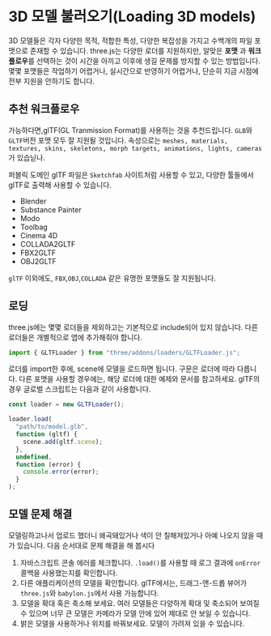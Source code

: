 # 3D 모델 불러오기(Loading 3D models)

3D 모델들은 각자 다양한 목적, 적합한 특성, 다양한 복잡성을 가지고 수백개의 파일 포맷으로 존재할 수 있습니다. three.js는 다양한 로더를 지원하지만, 알맞은 **포맷** 과 **워크플로우**를 선택하는 것이 시간을 아끼고 이후에 생길 문제를 방지할 수 있는 방법입니다. 몇몇 포맷들은 작업하기 어렵거나, 실시간으로 반영하기 어렵거나, 단순히 지금 시점에 전부 지원을 안하기도 합니다.

## 추천 워크플로우

가능하다면,glTF(GL Tranmission Format)를 사용하는 것을 추천드립니다. `GLB`와 `GLTF`버전 포맷 모두 잘 지원될 것입니다.
속성으로는 `meshes, materials, textures, skins, skeletons, morph targets, animations, lights, cameras`가 있습닏나.

퍼블릭 도메인 glTF 파일은 `Sketchfab` 사이트처럼 사용할 수 있고, 다양한 툴들에서 glTF로 출력해 사용할 수 있습니다.

- Blender
- Substance Painter
- Modo
- Toolbag
- Cinema 4D
- COLLADA2GLTF
- FBX2GLTF
- OBJ2GLTF

`glTF` 이외에도, `FBX`,`OBJ`,`COLLADA` 같은 유명한 포맷들도 잘 지원됩니다.

## 로딩

three.js에는 몇몇 로더들을 제외하고는 기본적으로 include되어 있지 않습니다. 다른 로더들은 개별적으로 앱에 추가해줘야 합니다.

```js
import { GLTFLoader } from "three/addons/loaders/GLTFLoader.js";
```

로더를 import한 후에, scene에 모델을 로드하면 됩니다. 구문은 로더에 따라 다릅니다. 다른 포맷을 사용할 경우에는, 해당 로더에 대한 예제와 문서를 참고하세요. glTF의 경우 글로벌 스크립트는 다음과 같이 사용합니다.

```js
const loader = new GLTFLoader();

loader.load(
  "path/to/model.glb",
  function (gltf) {
    scene.add(gltf.scene);
  },
  undefined,
  function (error) {
    console.error(error);
  }
);
```

## 모델 문제 해결

모델링하고나서 업로드 했더니 왜곡돼있거나 색이 안 칠해져있거나 아예 나오지 않을 때가 있습니다. 다음 순서대로 문제 해결을 해 봅시다

1. 자바스크립트 콘솔 에러를 체크합니다. `.load()`를 사용할 때 로그 결과에 `onError`콜백을 사용했는지를 확인합니다.
2. 다른 애플리케이션의 모델을 확인합니다. glTF에서는, 드래그-앤-드롭 뷰어가 `three.js`와 `babylon.js`에서 사용 가능합니다.
3. 모델을 확대 혹은 축소해 보세요. 여러 모델들은 다양하게 확대 및 축소되어 보여질 수 있으며 너무 큰 모델은 카메라가 모델 안에 있어 제대로 안 보일 수 있습니다.
4. 밝은 모델을 사용하거나 위치를 바꿔보세요. 모델이 가려져 있을 수 있습니다.

